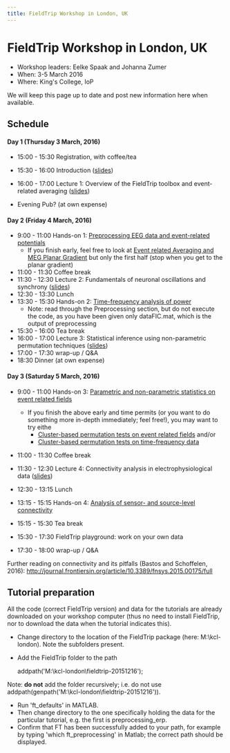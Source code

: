 ```yaml
---
title: FieldTrip Workshop in London, UK
---
```


# FieldTrip Workshop in London, UK

- Workshop leaders: Eelke Spaak and Johanna Zumer
- When: 3-5 March 2016
- Where: King's College, IoP

We will keep this page up to date and post new information here when available.

## Schedule

#### Day 1 (Thursday 3 March, 2016)

- 15:00 - 15:30 Registration, with coffee/tea
- 15:30 - 16:00 Introduction ([slides](https://dl.dropboxusercontent.com/u/4023322/kcl-london-slides/0_overview_Eelke.pptx))
- 16:00 - 17:00 Lecture 1: Overview of the FieldTrip toolbox and event-related averaging ([slides](https://dl.dropboxusercontent.com/u/4023322/kcl-london-slides/1_Intro_preprocessingEEG_Johanna_KCLondon.pptx))

- Evening Pub? (at own expense)

#### Day 2 (Friday 4 March, 2016)

- 9:00 - 11:00 Hands-on 1: [Preprocessing EEG data and event-related potentials](/tutorial/preprocessing_erp)
  - If you finish early, feel free to look at [Event related Averaging and MEG Planar Gradient](/tutorial/eventrelatedaveraging) but only the first half (stop when you get to the planar gradient)
- 11:00 - 11:30 Coffee break
- 11:30 - 12:30 Lecture 2: Fundamentals of neuronal oscillations and synchrony ([slides](https://dl.dropboxusercontent.com/u/4023322/kcl-london-slides/2_frequency_oscillations_johanna_KCLondon.pptx))
- 12:30 - 13:30 Lunch
- 13:30 - 15:30 Hands-on 2: [Time-frequency analysis of power](/tutorial/timefrequencyanalysis)
  - Note: read through the Preprocessing section, but do not execute the code, as you have been given only dataFIC.mat, which is the output of preprocessing
- 15:30 - 16:00 Tea break
- 16:00 - 17:00 Lecture 3: Statistical inference using non-parametric permutation techniques ([slides](https://dl.dropboxusercontent.com/u/4023322/kcl-london-slides/3.%20cluster%20statistics%20%28Eelke%29.pptx))
- 17:00 - 17:30 wrap-up / Q&A
- 18:30 Dinner (at own expense)

#### Day 3 (Saturday 5 March, 2016)

- 9:00 - 11:00 Hands-on 3: [Parametric and non-parametric statistics on event related fields](/tutorial/eventrelatedstatistics)

  - If you finish the above early and time permits (or you want to do something more in-depth immediately; feel free!), you may want to try eithe
    - [Cluster-based permutation tests on event related fields](/tutorial/cluster_permutation_timelock) and/or
    - [Cluster-based permutation tests on time-frequency data](/tutorial/cluster_permutation_freq)

- 11:00 - 11:30 Coffee break

- 11:30 - 12:30 Lecture 4: Connectivity analysis in electrophysiological data ([slides](https://dl.dropboxusercontent.com/u/4023322/kcl-london-slides/4.%20connectivity%20analysis%20%28Eelke%29.pptx))

- 12:30 - 13:15 Lunch
- 13:15 - 15:15 Hands-on 4: [Analysis of sensor- and source-level connectivity](/tutorial/connectivity)
- 15:15 - 15:30 Tea break
- 15:30 - 17:30 FieldTrip playground: work on your own data
- 17:30 - 18:00 wrap-up / Q&A

Further reading on connectivity and its pitfalls (Bastos and Schoffelen, 2016): <http://journal.frontiersin.org/article/10.3389/fnsys.2015.00175/full>

## Tutorial preparation

All the code (correct FieldTrip version) and data for the tutorials are already downloaded on your workshop computer (thus no need to install FieldTrip, nor to download the data when the tutorial indicates this).

- Change directory to the location of the FieldTrip package (here: M:\kcl-london). Note the subfolders present.
- Add the FieldTrip folder to the path

  addpath('M:\kcl-london\fieldtrip-20151216');

Note: **do not** add the folder recursively; i.e. do not use addpath(genpath('M:\kcl-london\fieldtrip-20151216')).

- Run 'ft_defaults' in MATLAB.
- Then change directory to the one specifically holding the data for the particular tutorial, e.g. the first is preprocessing_erp.
- Confirm that FT has been successfully added to your path, for example by typing 'which ft_preprocessing' in Matlab; the correct path should be displayed.
